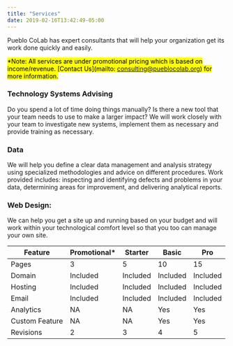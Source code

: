 ```yaml
---
title: "Services"
date: 2019-02-16T13:42:49-05:00
---
```


Pueblo CoLab has expert consultants that will help your organization get its work done quickly and easily. 

<mark>*Note: All services are under promotional pricing which is based on income/revenue. [Contact Us](mailto: consulting@pueblocolab.org) for more information.</mark>

### Technology Systems Advising
Do you spend a lot of time doing things manually? Is there a new tool that your team needs to use to make a larger impact? We will work closely with your team to investigate new systems, implement them as necessary and provide training as necessary. 

### Data
We will help you define a clear data management and analysis strategy using specialized methodologies and advice on different procedures. Work provided includes: inspecting and identifying defects and problems in your data, determining areas for improvement, and delivering analytical reports.

### Web Design:
We can help you get a site up and running based on your budget and will work within your technological comfort level so that you too can manage your own site.


| Feature | Promotional* | Starter | Basic | Pro |
|-----------|--------------|----------|----------|----------|
| Pages | 3 | 5 | 10 | 15 |
| Domain | Included | Included | Included | Included |
| Hosting | Included | Included | Included | Included |
| Email | Included | Included | Included | Included |
| Analytics | NA | NA | Yes | Yes |
| Custom Feature | NA | NA | Yes | Yes |
| Revisions | 2 | 3 | 4| 5 |

